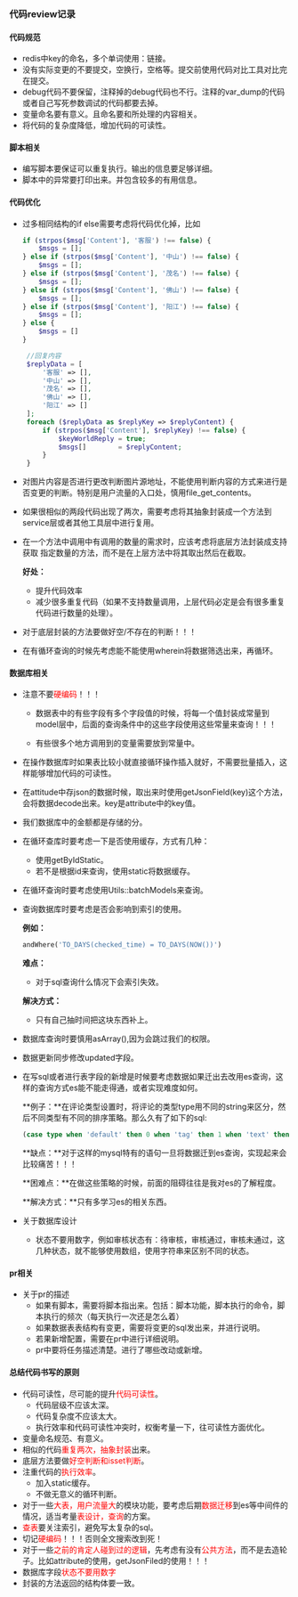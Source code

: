 ### 代码review记录

#### 代码规范

* redis中key的命名，多个单词使用：链接。
* 没有实际变更的不要提交，空换行，空格等。提交前使用代码对比工具对比完在提交。
* debug代码不要保留，注释掉的debug代码也不行。注释的var_dump的代码或者自己写死参数调试的代码都要去掉。
* 变量命名要有意义。且命名要和所处理的内容相关。
* 将代码的复杂度降低，增加代码的可读性。

#### 脚本相关

* 编写脚本要保证可以重复执行。输出的信息要足够详细。
* 脚本中的异常要打印出来。并包含较多的有用信息。

#### 代码优化

* 过多相同结构的if else需要考虑将代码优化掉，比如

  ```php
  if (strpos($msg['Content'], '客服') !== false) {
      $msgs = [];
  } else if (strpos($msg['Content'], '中山') !== false) {
      $msgs = [];
  } else if (strpos($msg['Content'], '茂名') !== false) {
      $msgs = [];
  } else if (strpos($msg['Content'], '佛山') !== false) {
      $msgs = [];
  } else if (strpos($msg['Content'], '阳江') !== false) {
      $msgs = [];
  } else {
      $msgs = []
  }
  ```

  ```php
   //回复内容
   $replyData = [
       '客服' => [],
       '中山' => [],
       '茂名' => [],
       '佛山' => [],
       '阳江' => []
   ];
   foreach ($replyData as $replyKey => $replyContent) {
       if (strpos($msg['Content'], $replyKey) !== false) {
           $keyWorldReply = true;
           $msgs[]        = $replyContent;
       }
   }
  ```

* 对图片内容是否进行更改判断图片源地址，不能使用判断内容的方式来进行是否变更的判断。特别是用户流量的入口处，慎用file_get_contents。

* 如果很相似的两段代码出现了两次，需要考虑将其抽象封装成一个方法到service层或者其他工具层中进行复用。

* 在一个方法中调用中有调用的数量的需求时，应该考虑将底层方法封装成支持获取 指定数量的方法，而不是在上层方法中将其取出然后在截取。

  **好处：**

  * 提升代码效率
  * 减少很多重复代码（如果不支持数量调用，上层代码必定是会有很多重复代码进行数量的处理）。

* 对于底层封装的方法要做好空/不存在的判断！！！

* 在有循环查询的时候先考虑能不能使用wherein将数据筛选出来，再循环。

#### 数据库相关

* 注意不要<font color='red'>硬编码</font>！！！

  * 数据表中的有些字段有多个字段值的时候，将每一个值封装成常量到model层中，后面的查询条件中的这些字段使用这些常量来查询！！！

  * 有些很多个地方调用到的变量需要放到常量中。

* 在操作数据库时如果表比较小就直接循环操作插入就好，不需要批量插入，这样能够增加代码的可读性。

* 在attitude中存json的数据时候，取出来时使用getJsonField(key)这个方法，会将数据decode出来。key是attribute中的key值。

* 我们数据库中的金额都是存储的分。

* 在循环查库时要考虑一下是否使用缓存，方式有几种：

  * 使用getByIdStatic。
  * 若不是根据id来查询，使用static将数据缓存。

* 在循环查询时要考虑使用Utils::batchModels来查询。

* 查询数据库时要考虑是否会影响到索引的使用。

  **例如：**

  ```php
  andWhere('TO_DAYS(checked_time) = TO_DAYS(NOW())')
  ```

  **难点：**

  * 对于sql查询什么情况下会索引失效。

  **解决方式：**

  * 只有自己抽时间把这块东西补上。

* 数据库查询时要慎用asArray(),因为会跳过我们的权限。

* 数据更新同步修改updated字段。

* 在写sql或者进行表字段的新增是时候要考虑数据如果迁出去改用es查询，这样的查询方式es能不能走得通，或者实现难度如何。

  **例子：**在评论类型设置时，将评论的类型type用不同的string来区分，然后不同类型有不同的排序策略。那么久有了如下的sql:

  ```sql
  (case type when 'default' then 0 when 'tag' then 1 when 'text' then 2 when 'img' then 3 when 'text_img' then 4 else 0 end) desc
  ```

  **缺点：**对于这样的mysql特有的语句一旦将数据迁到es查询，实现起来会比较痛苦！！！

  **困难点：**在做这些策略的时候，前面的阻碍往往是我对es的了解程度。

  **解决方式：**只有多学习es的相关东西。

* 关于数据库设计

  * 状态不要用数字，例如审核状态有：待审核，审核通过，审核未通过，这几种状态，就不能够使用数组，使用字符串来区别不同的状态。

#### pr相关

* 关于pr的描述
  * 如果有脚本，需要将脚本指出来。包括：脚本功能，脚本执行的命令，脚本执行的频次（每天执行一次还是怎么着）
  * 如果数据表表结构有变更，需要将变更的sql发出来，并进行说明。
  * 若果新增配置，需要在pr中进行详细说明。
  * pr中要将任务描述清楚。进行了哪些改动或新增。

#### 总结代码书写的原则

* 代码可读性，尽可能的提升<font color=red>代码可读性</font>。
  * 代码层级不应该太深。
  * 代码复杂度不应该太大。
  * 执行效率和代码可读性冲突时，权衡考量一下，往可读性方面优化。
* 变量命名规范、有意义。
* 相似的代码<font color=red>重复两次，抽象封装</font>出来。
* 底层方法要做<font color=red>好空判断和isset判断</font>。
* 注重代码的<font color=red>执行效率</font>。
  * 加入static缓存。
  * 不做无意义的循环判断。
* 对于一些<font color=red>大表，用户流量大</font>的模块功能，要考虑后期<font color=red>数据迁移</font>到es等中间件的情况，适当考量<font color=red>表设计，查询</font>的方案。
* <font color='red'>查表</font>要关注索引，避免写太复杂的sql。
* 切记<font color='red'>硬编码</font>！！！否则全文搜索改到死！
* 对于一些<font color='red'>之前的肯定人碰到过的逻辑</font>，先考虑有没有<font color='red'>公共方法</font>，而不是去造轮子。比如attribute的使用，getJsonFiled的使用！！！
* 数据库字段<font color=red>状态不要用数字</font>
* 封装的方法返回的结构体要一致。